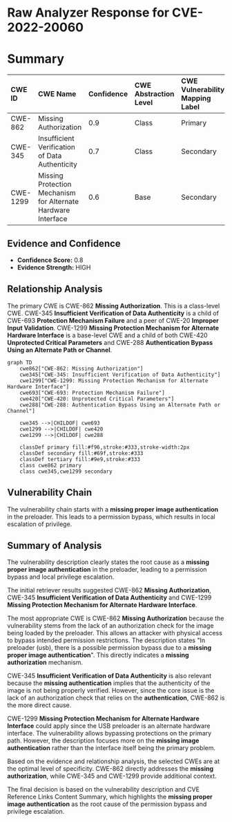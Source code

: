 # Raw Analyzer Response for CVE-2022-20060

# Summary
| CWE ID    | CWE Name                                                                                     | Confidence | CWE Abstraction Level | CWE Vulnerability Mapping Label | CWE-Vulnerability Mapping Notes |
| :--------- | :------------------------------------------------------------------------------------------- | :--------- | :---------------------- | :------------------------------ | :------------------------------ |
| CWE-862     | Missing Authorization                                                                        | 0.9        | Class                   | Primary                         | Allowed-with-Review             |
| CWE-345     | Insufficient Verification of Data Authenticity                                             | 0.7        | Class                   | Secondary                       | Discouraged                    |
| CWE-1299   | Missing Protection Mechanism for Alternate Hardware Interface                                | 0.6        | Base                    | Secondary                       | Allowed                        |

## Evidence and Confidence

*   **Confidence Score:** 0.8
*   **Evidence Strength:** HIGH

## Relationship Analysis
The primary CWE is CWE-862 **Missing Authorization**. This is a class-level CWE.
CWE-345 **Insufficient Verification of Data Authenticity** is a child of CWE-693 **Protection Mechanism Failure** and a peer of CWE-20 **Improper Input Validation**.
CWE-1299 **Missing Protection Mechanism for Alternate Hardware Interface** is a base-level CWE and a child of both CWE-420 **Unprotected Critical Parameters** and CWE-288 **Authentication Bypass Using an Alternate Path or Channel**.

```mermaid
graph TD
    cwe862["CWE-862: Missing Authorization"]
    cwe345["CWE-345: Insufficient Verification of Data Authenticity"]
    cwe1299["CWE-1299: Missing Protection Mechanism for Alternate Hardware Interface"]
    cwe693["CWE-693: Protection Mechanism Failure"]
    cwe420["CWE-420: Unprotected Critical Parameters"]
    cwe288["CWE-288: Authentication Bypass Using an Alternate Path or Channel"]

    cwe345 -->|CHILDOF| cwe693
    cwe1299 -->|CHILDOF| cwe420
    cwe1299 -->|CHILDOF| cwe288
    
    classDef primary fill:#f96,stroke:#333,stroke-width:2px
    classDef secondary fill:#69f,stroke:#333
    classDef tertiary fill:#9e9,stroke:#333
    class cwe862 primary
    class cwe345,cwe1299 secondary
```

## Vulnerability Chain
The vulnerability chain starts with a **missing proper image authentication** in the preloader. This leads to a permission bypass, which results in local escalation of privilege.

## Summary of Analysis
The vulnerability description clearly states the root cause as a **missing proper image authentication** in the preloader, leading to a permission bypass and local privilege escalation.

The initial retriever results suggested CWE-862 **Missing Authorization**, CWE-345 **Insufficient Verification of Data Authenticity** and CWE-1299 **Missing Protection Mechanism for Alternate Hardware Interface**.

The most appropriate CWE is CWE-862 **Missing Authorization** because the vulnerability stems from the lack of an authorization check for the image being loaded by the preloader. This allows an attacker with physical access to bypass intended permission restrictions. The description states "In preloader (usb), there is a possible permission bypass due to a **missing proper image authentication**". This directly indicates a **missing authorization** mechanism.

CWE-345 **Insufficient Verification of Data Authenticity** is also relevant because the **missing authentication** implies that the authenticity of the image is not being properly verified. However, since the core issue is the lack of an authorization check that relies on the **authentication**, CWE-862 is the more direct cause.

CWE-1299 **Missing Protection Mechanism for Alternate Hardware Interface** could apply since the USB preloader is an alternate hardware interface. The vulnerability allows bypassing protections on the primary path. However, the description focuses more on the **missing image authentication** rather than the interface itself being the primary problem.

Based on the evidence and relationship analysis, the selected CWEs are at the optimal level of specificity. CWE-862 directly addresses the **missing authorization**, while CWE-345 and CWE-1299 provide additional context.

The final decision is based on the vulnerability description and CVE Reference Links Content Summary, which highlights the **missing proper image authentication** as the root cause of the permission bypass and privilege escalation.